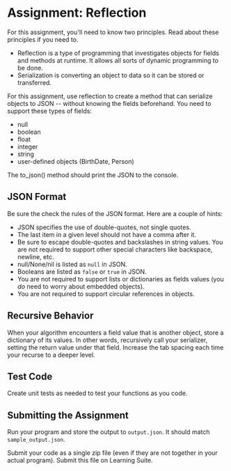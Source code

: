# Assignment: Reflection

For this assignment, you'll need to know two principles.  Read about these principles if you need to.

* Reflection is a type of programming that investigates objects for fields and methods at runtime.  It allows all sorts of dynamic programming to be done.
* Serialization is converting an object to data so it can be stored or transferred.

For this assignment, use reflection to create a method that can serialize objects to JSON -- without knowing the fields beforehand.  You need to support these types of fields:

* null
* boolean
* float
* integer
* string
* user-defined objects (BirthDate, Person)

The to_json() method should print the JSON to the console.

## JSON Format

Be sure the check the rules of the JSON format.  Here are a couple of hints:

* JSON specifies the use of double-quotes, not single quotes.
* The last item in a given level should not have a comma after it.
* Be sure to escape double-quotes and backslashes in string values.  You are not required to support other special characters like backspace, newline, etc.
* null/None/nil is listed as `null` in JSON.
* Booleans are listed as `false` or `true` in JSON.
* You are not required to support lists or dictionaries as fields values (you *do* need to worry about embedded objects).
* You are not required to support circular references in objects.

## Recursive Behavior

When your algorithm encounters a field value that is another object, store a dictionary of its values.  In other words, recursively call your serializer, setting the return value under that field.  Increase the tab spacing each time your recurse to a deeper level.

## Test Code

Create unit tests as needed to test your functions as you code.

## Submitting the Assignment

Run your program and store the output to `output.json`.  It should match `sample_output.json`.

Submit your code as a single zip file (even if they are not together in your actual program).  Submit this file on Learning Suite.
